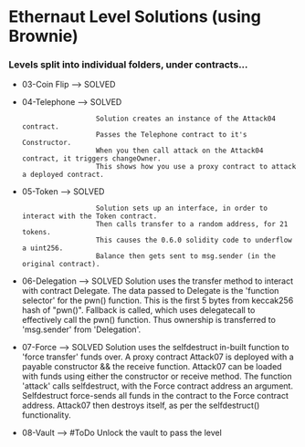 # Ethernaut Level Solutions (using Brownie)

### Levels split into individual folders, under contracts...


- 03-Coin Flip
        -->     SOLVED

- 04-Telephone
        -->     SOLVED
                
                        Solution creates an instance of the Attack04 contract.
                        Passes the Telephone contract to it's Constructor.
                        When you then call attack on the Attack04 contract, it triggers changeOwner.
                        This shows how you use a proxy contract to attack a deployed contract.


- 05-Token
        -->     SOLVED
                
                        Solution sets up an interface, in order to interact with the Token contract.
                        Then calls transfer to a random address, for 21 tokens. 
                        This causes the 0.6.0 solidity code to underflow a uint256.  
                        Balance then gets sent to msg.sender (in the original contract).

- 06-Delegation
        -->     SOLVED
                        Solution uses the transfer method to interact with contract Delegate.
                        The data passed to Delegate is the 'function selector' for the pwn() function.
                        This is the first 5 bytes from keccak256 hash of "pwn()".
                        Fallback is called, which uses delegatecall to effectively call the pwn() function.
                        Thus ownership is transferred to 'msg.sender' from 'Delegation'.

- 07-Force
        -->     SOLVED
                        Solution uses the selfdestruct in-built function to 'force transfer' funds over.
                        A proxy contract Attack07 is deployed with a payable constructor && the receive function.
                        Attack07 can be loaded with funds using either the constructor or receive method.
                        The function 'attack' calls selfdestruct, with the Force contract address an argument.
                        Selfdestruct force-sends all funds in the contract to the Force contract address.
                        Attack07 then destroys itself, as per the selfdestruct() functionality.
                
- 08-Vault
        -->     #ToDo
                        Unlock the vault to pass the level


